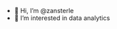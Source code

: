 - 👋 Hi, I’m @zansterle
- 👀 I’m interested in data analytics

<!---
zansterle/zansterle is a ✨ special ✨ repository because its `README.md` (this file) appears on your GitHub profile.
You can click the Preview link to take a look at your changes.
--->
